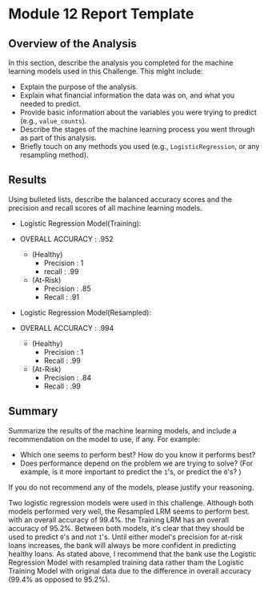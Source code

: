 # Module 12 Report Template

## Overview of the Analysis

In this section, describe the analysis you completed for the machine learning models used in this Challenge. This might include:

* Explain the purpose of the analysis.
* Explain what financial information the data was on, and what you needed to predict.
* Provide basic information about the variables you were trying to predict (e.g., `value_counts`).
* Describe the stages of the machine learning process you went through as part of this analysis.
* Briefly touch on any methods you used (e.g., `LogisticRegression`, or any resampling method).

## Results

Using bulleted lists, describe the balanced accuracy scores and the precision and recall scores of all machine learning models.

* Logistic Regression Model(Training): 
* OVERALL ACCURACY : .952
  * (Healthy)
    * Precision : 1
    * recall : .99
  * (At-Risk)
    * Precision : .85
    * Recall : .91


* Logistic Regression Model(Resampled):
* OVERALL ACCURACY : .994
  * (Healthy)
    * Precision : 1
    * Recall : .99
  * (At-Risk)
    * Precision : .84
    * Recall : .99

## Summary

Summarize the results of the machine learning models, and include a recommendation on the model to use, if any. For example:
* Which one seems to perform best? How do you know it performs best?
* Does performance depend on the problem we are trying to solve? (For example, is it more important to predict the `1`'s, or predict the `0`'s? )

If you do not recommend any of the models, please justify your reasoning.

Two logistic regression models were used in this challenge. Although both models performed very well, the Resampled LRM seems to perform best. with an overall accuracy of 99.4%. the Training LRM has an overall accuracy of 95.2%. Between both models, it's clear that they should be used to predict `0`'s and not `1`'s. Until either model's precision for at-risk loans increases, the bank will always be more confident in predicting healthy loans. As stated above, I recommend that the bank use the Logistic Regression Model with resampled training data rather tham the Logistic Training Model with original data due to the difference in overall accuracy (99.4% as opposed to 95.2%).